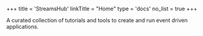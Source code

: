 +++
title = 'StreamsHub'
linkTitle = "Home"
type = 'docs'
no_list = true
+++

A curated collection of tutorials and tools to create and run event driven applications.